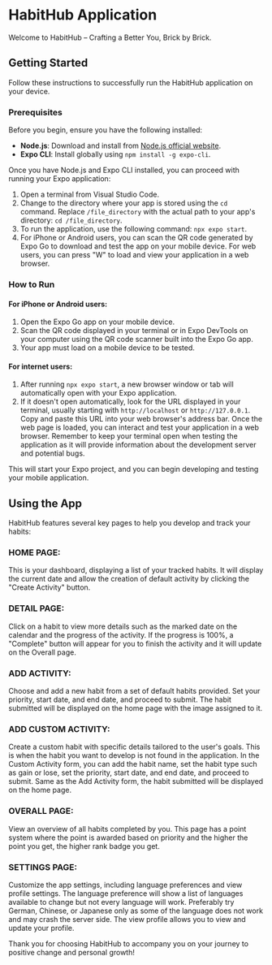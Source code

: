 # HabitHub Application

Welcome to HabitHub – Crafting a Better You, Brick by Brick.

## Getting Started

Follow these instructions to successfully run the HabitHub application on your device.

### Prerequisites

Before you begin, ensure you have the following installed:

- **Node.js**: Download and install from [Node.js official website](https://nodejs.org/).
- **Expo CLI**: Install globally using `npm install -g expo-cli`.

Once you have Node.js and Expo CLI installed, you can proceed with running your Expo application:

1. Open a terminal from Visual Studio Code.
2. Change to the directory where your app is stored using the `cd` command. Replace `/file_directory` with the actual path to your app's directory: `cd /file_directory`.
3. To run the application, use the following command: `npx expo start`.
4. For iPhone or Android users, you can scan the QR code generated by Expo Go to download and test the app on your mobile device. For web users, you can press "W" to load and view your application in a web browser.

### How to Run

#### For iPhone or Android users:

1. Open the Expo Go app on your mobile device.
2. Scan the QR code displayed in your terminal or in Expo DevTools on your computer using the QR code scanner built into the Expo Go app.
3. Your app must load on a mobile device to be tested.

#### For internet users:

1. After running `npx expo start`, a new browser window or tab will automatically open with your Expo application.
2. If it doesn't open automatically, look for the URL displayed in your terminal, usually starting with `http://localhost` or `http://127.0.0.1`. Copy and paste this URL into your web browser's address bar. Once the web page is loaded, you can interact and test your application in a web browser. Remember to keep your terminal open when testing the application as it will provide information about the development server and potential bugs.

This will start your Expo project, and you can begin developing and testing your mobile application.

## Using the App

HabitHub features several key pages to help you develop and track your habits:

### HOME PAGE:

This is your dashboard, displaying a list of your tracked habits. It will display the current date and allow the creation of default activity by clicking the "Create Activity" button.

### DETAIL PAGE:

Click on a habit to view more details such as the marked date on the calendar and the progress of the activity. If the progress is 100%, a "Complete" button will appear for you to finish the activity and it will update on the Overall page.

### ADD ACTIVITY:

Choose and add a new habit from a set of default habits provided. Set your priority, start date, and end date, and proceed to submit. The habit submitted will be displayed on the home page with the image assigned to it.

### ADD CUSTOM ACTIVITY:

Create a custom habit with specific details tailored to the user's goals. This is when the habit you want to develop is not found in the application. In the Custom Activity form, you can add the habit name, set the habit type such as gain or lose, set the priority, start date, and end date, and proceed to submit. Same as the Add Activity form, the habit submitted will be displayed on the home page.

### OVERALL PAGE:

View an overview of all habits completed by you. This page has a point system where the point is awarded based on priority and the higher the point you get, the higher rank badge you get.

### SETTINGS PAGE:

Customize the app settings, including language preferences and view profile settings. The language preference will show a list of languages available to change but not every language will work. Preferably try German, Chinese, or Japanese only as some of the language does not work and may crash the server side. The view profile allows you to view and update your profile.

Thank you for choosing HabitHub to accompany you on your journey to positive change and personal growth!
